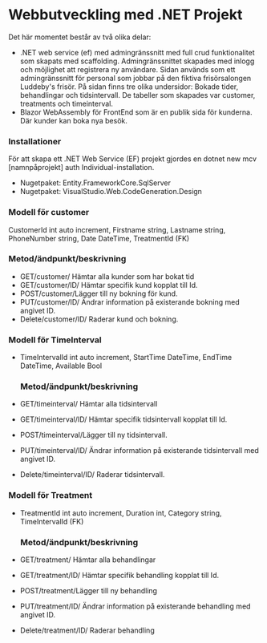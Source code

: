 # Webbutveckling med .NET Projekt
Det här momentet består av två olika delar: 
- .NET web service (ef) med admingränssnitt med full crud funktionalitet som skapats med scaffolding.
Admingränssnittet skapades med inlogg och möjlighet att registrera ny användare. Sidan används
som ett admingränssnitt för personal som jobbar på den fiktiva frisörsalongen Luddeby's frisör. På
sidan finns tre olika undersidor: Bokade tider, behandlingar och tidsintervall. De tabeller som skapades var customer, treatments och timeinterval.
- Blazor WebAssembly för FrontEnd som är en publik sida för kunderna. Där kunder kan boka nya besök. 

### Installationer
För att skapa ett .NET Web Service (EF)  projekt gjordes en dotnet new mcv [namnpåprojekt] auth Individual-installation. 
- Nugetpaket: Entity.FrameworkCore.SqlServer
- Nugetpaket: VisualStudio.Web.CodeGeneration.Design

### Modell för customer
CustomerId int auto increment, Firstname string, Lastname string, PhoneNumber string, Date DateTime, TreatmentId (FK)
### Metod/ändpunkt/beskrivning
- GET/customer/ Hämtar alla kunder som har bokat tid
- GET/customer/ID/ Hämtar specifik kund kopplat till Id.
- POST/customer/Lägger till ny bokning för kund.
- PUT/customer/ID/ Ändrar information på existerande bokning med angivet ID.
- Delete/customer/ID/ Raderar kund och bokning.
### Modell för TimeInterval
- TimeIntervalId int auto increment, StartTime DateTime, EndTime DateTime, Available Bool

  ### Metod/ändpunkt/beskrivning
- GET/timeinterval/ Hämtar alla tidsintervall
- GET/timeinterval/ID/ Hämtar specifik tidsintervall kopplat till Id.
- POST/timeinterval/Lägger till ny tidsintervall.
- PUT/timeinterval/ID/ Ändrar information på existerande tidsintervall med angivet ID.
- Delete/timeinterval/ID/ Raderar tidsintervall.

### Modell för Treatment
- TreatmentId int auto increment, Duration int, Category string, TimeIntervalId (FK)

  ### Metod/ändpunkt/beskrivning
- GET/treatment/ Hämtar alla behandlingar
- GET/treatment/ID/ Hämtar specifik behandling kopplat till Id.
- POST/treatment/Lägger till ny behandling
- PUT/treatment/ID/ Ändrar information på existerande behandling med angivet ID.
- Delete/treatment/ID/ Raderar behandling
  
